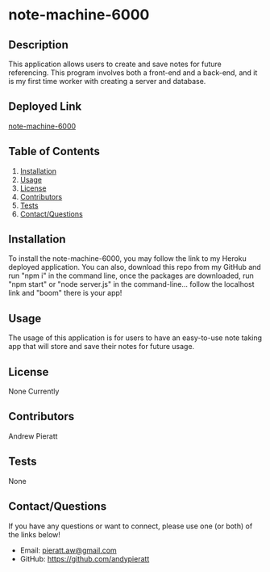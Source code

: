 # note-machine-6000

## Description

This application allows users to create and save notes for future referencing. This program involves both a front-end and a back-end, and it is my first time worker with creating a server and database.

## Deployed Link

[note-machine-6000]()

## Table of Contents

1. [Installation](#installation)
1. [Usage](#usage)
1. [License](#license)
1. [Contributors](#contributors)
1. [Tests](#tests)
1. [Contact/Questions](#contactquestions)

## Installation

To install the note-machine-6000, you may follow the link to my Heroku deployed application. You can also, download this repo from my GitHub and run "npm i" in the command line, once the packages are downloaded, run "npm start" or "node server.js" in the command-line... follow the localhost link and "boom" there is your app!

## Usage

The usage of this application is for users to have an easy-to-use note taking app that will store and save their notes for future usage.

## License

None Currently

## Contributors

Andrew Pieratt

## Tests

None

## Contact/Questions

If you have any questions or want to connect, please use one (or both) of the links below!

- Email: pieratt.aw@gmail.com
- GitHub: https://github.com/andypieratt
